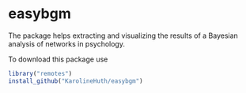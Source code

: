 # easybgm

The package helps extracting and visualizing the results of a Bayesian analysis of networks in psychology. 

To download this package use

```r
library("remotes")
install_github("KarolineHuth/easybgm")
```
